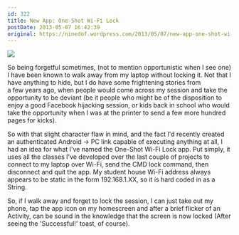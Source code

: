 ```yaml
---
id: 322
title: New App: One-Shot Wi-Fi Lock
postDate: 2013-05-07 16:42:39
original: https://ninedof.wordpress.com/2013/05/07/new-app-one-shot-wi-fi-lock/
---
```


![](http://ninedof.files.wordpress.com/2013/05/oswl-icon.png)

So being forgetful sometimes, (not to mention opportunistic when I see one) I have been known to walk away from my laptop without locking it. Not that I have anything to hide, but I do have some frightening stories from a few years ago, when people would come across my session and take the opportunity to be deviant (be it people who might be of the disposition to enjoy a good Facebook hijacking session, or kids back in school who would take the opportunity when I was at the printer to send a few more hundred pages for kicks).

So with that slight character flaw in mind, and the fact I'd recently created an authenticated Android -&gt; PC link capable of executing anything at all, I had an idea for what I've named the One-Shot Wi-Fi Lock app. Put simply, it uses all the classes I've developed over the last couple of projects to connect to my laptop over Wi-Fi, send the CMD lock command, then disconnect and quit the app. My student house Wi-Fi address always appears to be static in the form 192.168.1.XX, so it is hard coded in as a String.

So, if I walk away and forget to lock the session, I can just take out my phone, tap the app icon on my homescreen and after a brief flicker of an Activity, can be sound in the knowledge that the screen is now locked (After seeing the 'Successful!' toast, of course).
